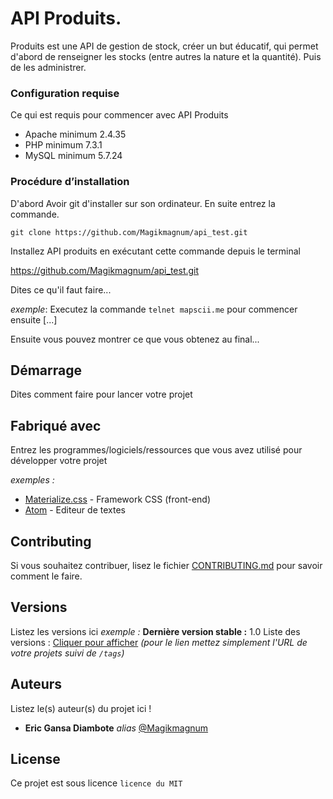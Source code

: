# API Produits.

Produits est une API de gestion de stock, créer un but éducatif, qui permet d'abord de renseigner les stocks (entre autres la nature et la quantité). Puis de les administrer.

### Configuration requise

Ce qui est requis pour commencer avec API Produits

- Apache minimum 2.4.35
- PHP minimum 7.3.1
- MySQL minimum 5.7.24

### Procédure d’installation 

D'abord Avoir git d'installer sur son ordinateur.
En suite entrez la commande.
```
git clone https://github.com/Magikmagnum/api_test.git
```


Installez API produits en exécutant cette commande depuis le terminal

https://github.com/Magikmagnum/api_test.git

Dites ce qu'il faut faire...

_exemple_: Executez la commande ``telnet mapscii.me`` pour commencer ensuite [...]


Ensuite vous pouvez montrer ce que vous obtenez au final...

## Démarrage

Dites comment faire pour lancer votre projet

## Fabriqué avec

Entrez les programmes/logiciels/ressources que vous avez utilisé pour développer votre projet

_exemples :_
* [Materialize.css](http://materializecss.com) - Framework CSS (front-end)
* [Atom](https://atom.io/) - Editeur de textes

## Contributing

Si vous souhaitez contribuer, lisez le fichier [CONTRIBUTING.md](https://example.org) pour savoir comment le faire.

## Versions
Listez les versions ici 
_exemple :_
**Dernière version stable :** 1.0
Liste des versions : [Cliquer pour afficher](https://github.com/Magikmagnum/api_test/tags)
_(pour le lien mettez simplement l'URL de votre projets suivi de ``/tags``)_

## Auteurs
Listez le(s) auteur(s) du projet ici !
* **Eric Gansa Diambote** _alias_ [@Magikmagnum](https://github.com/Magikmagnum)


## License

Ce projet est sous licence ``licence du MIT``
